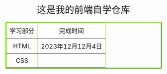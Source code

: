<div style="text-align: center; font-size:30px">
    这是我的前端自学仓库
</div>


<table border="3" style="font-size: 20px; margin-left: auto; margin-right: auto; border-collapse: collapse; border-color: chartreuse; border-radius: 4px;">
    <tr>
        <td style="padding: 10px; text-align: center; border-radius: 10px;">学习部分</td>
        <td style="padding: 10px; text-align: center; border-radius: 10px;">完成时间</td>
    </tr>
    <tr>
        <td style="padding: 10px; text-align: center; border-radius: 10px;">HTML</td>
        <td style="padding: 10px; text-align: center; border-radius: 10px;">2023年12月12月4日</td>
    </tr>
    <tr>
        <td style="padding: 10px; text-align: center; border-radius: 10px;">CSS</td>
        <td style="padding: 10px; text-align: center; border-radius: 10px;"></td>
    </tr>
</table>

